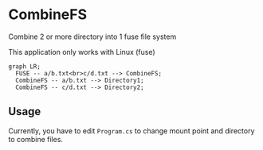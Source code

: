 # CombineFS
Combine 2 or more directory into 1 fuse file system

This application only works with Linux (fuse)

```mermaid
graph LR;
  FUSE -- a/b.txt<br>c/d.txt --> CombineFS;
  CombineFS -- a/b.txt --> Directory1;
  CombineFS -- c/d.txt --> Directory2;
```

## Usage

Currently, you have to edit `Program.cs` to change mount point and directory to combine files.

